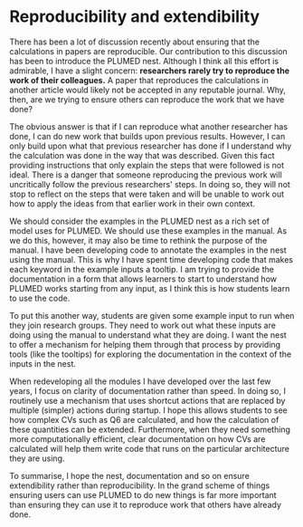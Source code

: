 # Reproducibility and extendibility

There has been a lot of discussion recently about ensuring that the calculations in papers are reproducible.
Our contribution to this discussion has been to introduce the PLUMED nest. Although I think all this effort is admirable,
I have a slight concern: __researchers rarely try to reproduce the work of their colleagues.__ A paper
that reproduces the calculations in another article would likely not be accepted in any reputable journal.
Why, then, are we trying to ensure others can reproduce the work that we have done?

The obvious answer is that if I can reproduce what another researcher has done, I can do new work that builds upon previous results.
However, I can only build upon what that previous researcher has done if I understand why the calculation was done in the way that was described.
Given this fact providing instructions that only explain the steps that were followed is not ideal. There is a danger
that someone reproducing the previous work will uncritically follow the previous researchers' steps. In doing so, they will not stop to reflect
on the steps that were taken and will be unable to work out how to apply the ideas from that earlier work in their own context.

We should consider the examples in the PLUMED nest as a rich set of model uses for PLUMED. We should
use these examples in the manual. As we do this, however, it may also be time to rethink the purpose of the manual. I have been 
developing code to annotate the examples in the nest using the manual. This is why I have spent time developing code that makes each keyword in the example inputs a tooltip.
I am trying to provide the documentation in a form that allows learners to start to understand how PLUMED works starting from any input, as I think this is how
students learn to use the code.

To put this another way, students are given some example input to run when they join research groups. They need to work out what these inputs are doing using the manual to understand what they are doing.
I want the nest to offer a mechanism for helping them through that process by providing tools (like the tooltips) for exploring the documentation in the context of the inputs in the nest.

When redeveloping all the modules I have developed over the last few years, I focus on clarity of documentation rather
than speed. In doing so, I routinely use a mechanism that uses shortcut actions that are replaced by multiple (simpler) actions during startup. I hope this allows students to see how complex
CVs such as Q6 are calculated, and how the calculation of these quantities can be extended. Furthermore, when they need something more computationally efficient, clear
documentation on how CVs are calculated will help them write code that runs on the particular architecture they are using.

To summarise, I hope the nest, documentation and so on ensure extendibility rather than reproducibility. In the grand scheme of things ensuring users can use PLUMED to do new things is far more important
than ensuring they can use it to reproduce work that others have already done.
